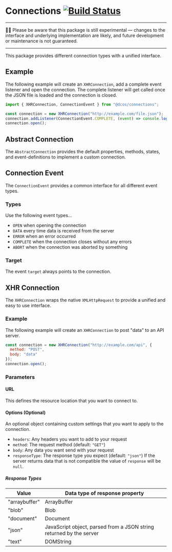 # Connections [![Build Status](https://travis-ci.org/dcos-labs/connections.svg?branch=master)](https://travis-ci.org/dcos-labs/connections)

---
👩‍🔬  Please be aware that this package is still experimental —
changes to the interface  and underlying implementation are likely,
and future development or maintenance is not guaranteed.

---

This package provides different connection types with a unified interface.

## Example

The following example will create an `XHRConnection`, add a complete event
listener and open the connection. The complete listener will get called once
the JSON file is loaded and the connection is closed.

```javascript
import { XHRConnection, ConnectionEvent } from "@dcos/connections";

const connection = new XHRConnection("http://example.com/file.json");
connection.addListener(ConnectionEvent.COMPLETE, (event) => console.log(event));
connection.open();
```

## Abstract Connection

The `AbstractConnection` provides the default properties, methods, states, and
event-definitions to implement a custom connection.

## Connection Event

The `ConnectionEvent` provides a common interface for all different event types.

### Types

Use the following event types...

 * `OPEN` when opening the connection
 * `DATA` every time data is received from the server
 * `ERROR` when an error occurred
 * `COMPLETE` when the connection closes without any errors
 * `ABORT` when the connection was aborted by something

### Target

The event `target` always points to the connection.

## XHR Connection

The `XHRConnection` wraps the native `XMLHttpRequest` to provide a unified and
easy to use interface.

### Example

The following example will create an `XHRConnection` to post  "data" to an
API server.

```javascript
const connection = new XHRConnection("http://example.com/api", {
  method: "POST",
  body: "data"
});
connection.open();
```

### Parameters

#### URL

This defines the resource location that you want to connect to.

#### Options (Optional)

An optional object containing custom settings that you want to apply to the connection.

* `headers`: Any headers you want to add to your request
* `method`: The request method (default: `"GET"`)
* `body`:  Any data you want send with your request
* `responseType`:  The response type you expect (default: `"json"`) If the server returns data that is not compatible the value of `response` will be `null`.

##### Response Types

Value | Data type of response property
-- | --
"arraybuffer" | ArrayBuffer
"blob" | Blob
"document" | Document
"json" | JavaScript object, parsed from a JSON string returned by the server
"text" | DOMString
